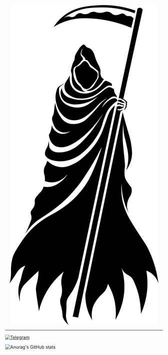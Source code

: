 <div align="center">
<img
  src="grim-reaper-clipart-xl.png"
  />
</div>

----

[![Telegram](https://img.shields.io/badge/Telegram-blue.svg?style=flat-square&logo=Telegram&logoColor=white)](https://t.me/Ivam3by_Cinderella)

  


![Anurag's GitHub stats](https://github-readme-stats.vercel.app/api?username=VictorH028&show_icons=true&theme=Gradient)
  
